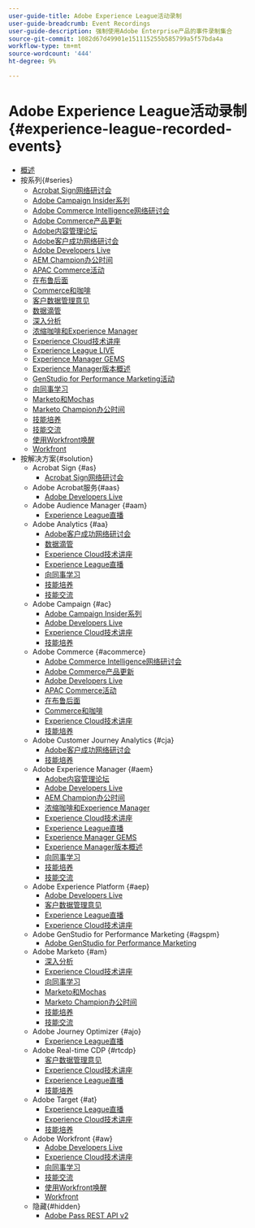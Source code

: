 ```yaml
---
user-guide-title: Adobe Experience League活动录制
user-guide-breadcrumb: Event Recordings
user-guide-description: 强制使用Adobe Enterprise产品的事件录制集合
source-git-commit: 1082d67d49901e151115255b585799a5f57bda4a
workflow-type: tm+mt
source-wordcount: '444'
ht-degree: 9%

---
```



# Adobe Experience League活动录制 {#experience-league-recorded-events}

+ [概述](overview.md)
+ 按系列{#series}
   + [Acrobat Sign网络研讨会](https://experienceleague.adobe.com/docs/events/acrobat-sign-webinars/overview.html?lang=zh-Hans)
   + [Adobe Campaign Insider系列](https://experienceleague.adobe.com/docs/events/adobe-campaign-insider-recordings/overview.html?lang=zh-Hans)
   + [Adobe Commerce Intelligence网络研讨会](https://experienceleague.adobe.com/docs/events/mbi-webinars-recordings/overview.html?lang=zh-Hans)
   + [Adobe Commerce产品更新](https://experienceleague.adobe.com/docs/events/adobe-commerce-product-update-recordings/overview.html?lang=zh-Hans)
   + [Adobe内容管理论坛](https://experienceleague.adobe.com/docs/events/adobe-content-management-forum-recordings/overview.html?lang=zh-Hans)
   + [Adobe客户成功网络研讨会](https://experienceleague.adobe.com/docs/events/adobe-customer-success-webinar-recordings/overview.html?lang=zh-Hans)
   + [Adobe Developers Live](https://experienceleague.adobe.com/docs/events/adobe-developers-live-recordings/overview.html?lang=zh-Hans)
   + [AEM Champion办公时间](https://experienceleague.adobe.com/docs/events/aem-champion-office-hours/overview.html?lang=zh-Hans)
   + [APAC Commerce活动](https://experienceleague.adobe.com/docs/events/apac-commerce-recordings/overview.html?lang=zh-Hans)
   + [在布鲁后面](https://experienceleague.adobe.com/docs/events/behind-the-brew-recordings/overview.html?lang=zh-Hans)
   + [Commerce和咖啡](https://experienceleague.adobe.com/docs/events/commerce-and-coffee-recordings/overview.html?lang=zh-Hans)
   + [客户数据管理意见](https://experienceleague.adobe.com/docs/events/customer-data-management-voices-recordings/overview.html?lang=zh-Hans)
   + [数据滴管](https://experienceleague.adobe.com/docs/events/data-drip-recordings/overview.html?lang=zh-Hans)
   + [深入分析](https://experienceleague.adobe.com/docs/events/deep-dives-recordings/overview.html?lang=zh-Hans)
   + [浓缩咖啡和Experience Manager](https://experienceleague.adobe.com/docs/events/espressos-and-experience-manager-recordings/overview.html?lang=zh-Hans)
   + [Experience Cloud技术讲座](https://experienceleague.adobe.com/docs/events/tech-sessions/overview.html?lang=zh-Hans)
   + [Experience League LIVE](https://experienceleague.adobe.com/docs/events/experience-league-live-recordings/overview.html?lang=zh-Hans)
   + [Experience Manager GEMS](https://experienceleague.adobe.com/docs/events/experience-manager-gems-recordings/overview.html?lang=zh-Hans)
   + [Experience Manager版本概述](https://experienceleague.adobe.com/docs/events/aemcs-release-update-recordings/overview.html?lang=zh-Hans)
   + [GenStudio for Performance Marketing活动](https://experienceleague.adobe.com/docs/events/genstudio-for-performance-marketing-events/overview.html?lang=zh-Hans)
   + [向同事学习](https://experienceleague.adobe.com/docs/events/learn-from-your-peers-recordings/overview.html?lang=zh-Hans)
   + [Marketo和Mochas](https://experienceleague.adobe.com/docs/events/marketo-and-mochas-recordings/overview.html?lang=zh-Hans)
   + [Marketo Champion办公时间](https://experienceleague.adobe.com/docs/events/marketo-champion-office-hours/overview.html?lang=zh-Hans)
   + [技能培养](https://experienceleague.adobe.com/docs/events/skill-builder-recordings/overview.html?lang=zh-Hans)
   + [技能交流](https://experienceleague.adobe.com/docs/events/the-skill-exchange-recordings/overview.html?lang=zh-Hans)
   + [使用Workfront唤醒](https://experienceleague.adobe.com/docs/events/wake-up-with-workfront-recordings/overview.html?lang=zh-Hans)
   + [Workfront](https://experienceleague.adobe.com/docs/events/workfront-recordings/overview.html?lang=zh-Hans)
+ 按解决方案{#solution}
   + Acrobat Sign {#as}
      + [Acrobat Sign网络研讨会](https://experienceleague.adobe.com/docs/events/acrobat-sign-webinars/overview.html?lang=zh-Hans)
   + Adobe Acrobat服务{#aas}
      + [Adobe Developers Live](https://experienceleague.adobe.com/docs/events/adobe-developers-live-recordings/overview.html?lang=zh-Hans)
   + Adobe Audience Manager {#aam}
      + [Experience League直播](https://experienceleague.adobe.com/docs/events/experience-league-live-recordings/overview.html?lang=zh-Hans)
   + Adobe Analytics {#aa}
      + [Adobe客户成功网络研讨会](https://experienceleague.adobe.com/docs/events/adobe-customer-success-webinar-recordings/overview.html?lang=zh-Hans)
      + [数据滴管](https://experienceleague.adobe.com/docs/events/data-drip-recordings/overview.html?lang=zh-Hans)
      + [Experience Cloud技术讲座](https://experienceleague.adobe.com/docs/events/tech-sessions/overview.html?lang=zh-Hans)
      + [Experience League直播](https://experienceleague.adobe.com/docs/events/experience-league-live-recordings/overview.html?lang=zh-Hans)
      + [向同事学习](https://experienceleague.adobe.com/docs/events/learn-from-your-peers-recordings/overview.html?lang=zh-Hans)
      + [技能培养](https://experienceleague.adobe.com/docs/events/skill-builder-recordings/overview.html?lang=zh-Hans)
      + [技能交流](https://experienceleague.adobe.com/docs/events/the-skill-exchange-recordings/overview.html?lang=zh-Hans)
   + Adobe Campaign {#ac}
      + [Adobe Campaign Insider系列](https://experienceleague.adobe.com/docs/events/adobe-campaign-insider-recordings/overview.html?lang=zh-Hans)
      + [Adobe Developers Live](https://experienceleague.adobe.com/docs/events/adobe-developers-live-recordings/overview.html?lang=zh-Hans)
      + [Experience Cloud技术讲座](https://experienceleague.adobe.com/docs/events/tech-sessions/overview.html?lang=zh-Hans)
      + [技能培养](https://experienceleague.adobe.com/docs/events/skill-builder-recordings/overview.html?lang=zh-Hans)
   + Adobe Commerce {#acommerce}
      + [Adobe Commerce Intelligence网络研讨会](https://experienceleague.adobe.com/docs/events/mbi-webinars-recordings/overview.html?lang=zh-Hans)
      + [Adobe Commerce产品更新](https://experienceleague.adobe.com/docs/events/adobe-commerce-product-update-recordings/overview.html?lang=zh-Hans)
      + [Adobe Developers Live](https://experienceleague.adobe.com/docs/events/adobe-developers-live-recordings/overview.html?lang=zh-Hans)
      + [APAC Commerce活动](https://experienceleague.adobe.com/docs/events/apac-commerce-recordings/overview.html?lang=zh-Hans)
      + [在布鲁后面](https://experienceleague.adobe.com/docs/events/behind-the-brew-recordings/overview.html?lang=zh-Hans)
      + [Commerce和咖啡](https://experienceleague.adobe.com/docs/events/commerce-and-coffee-recordings/overview.html?lang=zh-Hans)
      + [Experience Cloud技术讲座](https://experienceleague.adobe.com/docs/events/tech-sessions/overview.html?lang=zh-Hans)
      + [技能培养](https://experienceleague.adobe.com/docs/events/skill-builder-recordings/overview.html?lang=zh-Hans)
   + Adobe Customer Journey Analytics {#cja}
      + [Adobe客户成功网络研讨会](https://experienceleague.adobe.com/docs/events/adobe-customer-success-webinar-recordings/overview.html?lang=zh-Hans)
      + [技能培养](https://experienceleague.adobe.com/docs/events/skill-builder-recordings/overview.html?lang=zh-Hans)
   + Adobe Experience Manager {#aem}
      + [Adobe内容管理论坛](https://experienceleague.adobe.com/docs/events/adobe-content-management-forum-recordings/overview.html?lang=zh-Hans)
      + [Adobe Developers Live](https://experienceleague.adobe.com/docs/events/adobe-developers-live-recordings/overview.html?lang=zh-Hans)
      + [AEM Champion办公时间](https://experienceleague.adobe.com/docs/events/aem-champion-office-hours/overview.html?lang=zh-Hans)
      + [浓缩咖啡和Experience Manager](https://experienceleague.adobe.com/docs/events/espressos-and-experience-manager-recordings/overview.html?lang=zh-Hans)
      + [Experience Cloud技术讲座](https://experienceleague.adobe.com/docs/events/tech-sessions/overview.html?lang=zh-Hans)
      + [Experience League直播](https://experienceleague.adobe.com/docs/events/experience-league-live-recordings/overview.html?lang=zh-Hans)
      + [Experience Manager GEMS](https://experienceleague.adobe.com/docs/events/experience-manager-gems-recordings/overview.html?lang=zh-Hans)
      + [Experience Manager版本概述](https://experienceleague.adobe.com/docs/events/aemcs-release-update-recordings/overview.html?lang=zh-Hans)
      + [向同事学习](https://experienceleague.adobe.com/docs/events/learn-from-your-peers-recordings/overview.html?lang=zh-Hans)
      + [技能培养](https://experienceleague.adobe.com/docs/events/skill-builder-recordings/overview.html?lang=zh-Hans)
      + [技能交流](https://experienceleague.adobe.com/docs/events/the-skill-exchange-recordings/overview.html?lang=zh-Hans)
   + Adobe Experience Platform {#aep}
      + [Adobe Developers Live](https://experienceleague.adobe.com/docs/events/adobe-developers-live-recordings/overview.html?lang=zh-Hans)
      + [客户数据管理意见](https://experienceleague.adobe.com/docs/events/customer-data-management-voices-recordings/overview.html?lang=zh-Hans)
      + [Experience League直播](https://experienceleague.adobe.com/docs/events/experience-league-live-recordings/overview.html?lang=zh-Hans)
      + [Experience Cloud技术讲座](https://experienceleague.adobe.com/docs/events/tech-sessions/overview.html?lang=zh-Hans)
   + Adobe GenStudio for Performance Marketing {#agspm}
      + [Adobe GenStudio for Performance Marketing](https://experienceleague.adobe.com/docs/events/genstudio-for-performance-marketing-events/overview.html?lang=zh-Hans)
   + Adobe Marketo {#am}
      + [深入分析](https://experienceleague.adobe.com/docs/events/deep-dives-recordings/overview.html?lang=zh-Hans)
      + [Experience Cloud技术讲座](https://experienceleague.adobe.com/docs/events/tech-sessions/overview.html?lang=zh-Hans)
      + [向同事学习](https://experienceleague.adobe.com/docs/events/learn-from-your-peers-recordings/overview.html?lang=zh-Hans)
      + [Marketo和Mochas](https://experienceleague.adobe.com/docs/events/marketo-and-mochas-recordings/overview.html?lang=zh-Hans)
      + [Marketo Champion办公时间](https://experienceleague.adobe.com/docs/events/marketo-champion-office-hours/overview.html?lang=zh-Hans)
      + [技能培养](https://experienceleague.adobe.com/docs/events/skill-builder-recordings/overview.html?lang=zh-Hans)
      + [技能交流](https://experienceleague.adobe.com/docs/events/the-skill-exchange-recordings/overview.html?lang=zh-Hans)
   + Adobe Journey Optimizer {#ajo}
      + [Experience League直播](https://experienceleague.adobe.com/docs/events/experience-league-live-recordings/overview.html?lang=zh-Hans)
   + Adobe Real-time CDP {#rtcdp}
      + [客户数据管理意见](https://experienceleague.adobe.com/docs/events/customer-data-management-voices-recordings/overview.html?lang=zh-Hans)
      + [Experience Cloud技术讲座](https://experienceleague.adobe.com/docs/events/tech-sessions/overview.html?lang=zh-Hans)
      + [Experience League直播](https://experienceleague.adobe.com/docs/events/experience-league-live-recordings/overview.html?lang=zh-Hans)
      + [技能培养](https://experienceleague.adobe.com/docs/events/skill-builder-recordings/overview.html?lang=zh-Hans)
   + Adobe Target {#at}
      + [Experience League直播](https://experienceleague.adobe.com/docs/events/experience-league-live-recordings/overview.html?lang=zh-Hans)
      + [Experience Cloud技术讲座](https://experienceleague.adobe.com/docs/events/tech-sessions/overview.html?lang=zh-Hans)
      + [技能培养](https://experienceleague.adobe.com/docs/events/skill-builder-recordings/overview.html?lang=zh-Hans)
   + Adobe Workfront {#aw}
      + [Adobe Developers Live](https://experienceleague.adobe.com/docs/events/adobe-developers-live-recordings/overview.html?lang=zh-Hans)
      + [Experience Cloud技术讲座](https://experienceleague.adobe.com/docs/events/tech-sessions/overview.html?lang=zh-Hans)
      + [向同事学习](https://experienceleague.adobe.com/docs/events/learn-from-your-peers-recordings/overview.html?lang=zh-Hans)
      + [技能交流](https://experienceleague.adobe.com/docs/events/the-skill-exchange-recordings/overview.html?lang=zh-Hans)
      + [使用Workfront唤醒](https://experienceleague.adobe.com/docs/events/wake-up-with-workfront-recordings/overview.html?lang=zh-Hans)
      + [Workfront](https://experienceleague.adobe.com/docs/events/workfront-recordings/overview.html?lang=zh-Hans)
   + 隐藏{#hidden}
      + [Adobe Pass REST API v2](../single-events/adobe-pass-rest-api-v2.md)